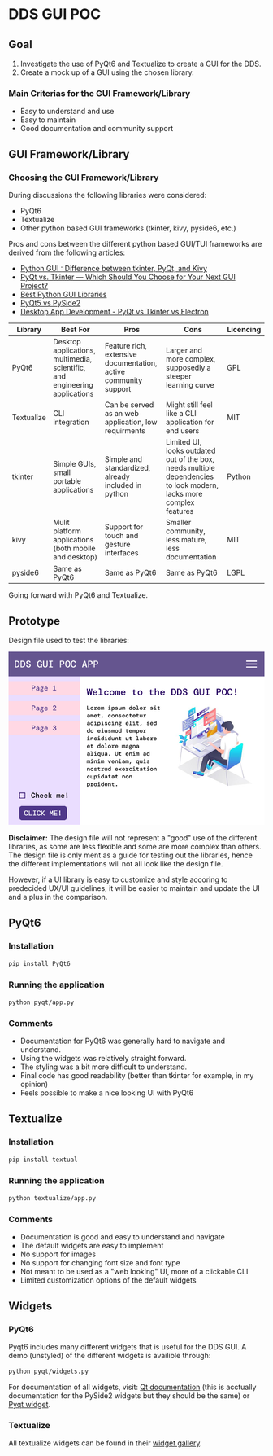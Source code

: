 # DDS GUI POC

## Goal

1. Investigate the use of PyQt6 and Textualize to create a GUI for the DDS.
2. Create a mock up of a GUI using the chosen library.

### Main Criterias for the GUI Framework/Library

- Easy to understand and use 
- Easy to maintain 
- Good documentation and community support

## GUI Framework/Library

### Choosing the GUI Framework/Library

During discussions the following libraries were considered:

- PyQt6
- Textualize
- Other python based GUI frameworks (tkinter, kivy, pyside6, etc.)
<!--- Web development frameworks (Electron, Tauri, Flutter, etc.)-->    

Pros and cons between the different python based GUI/TUI frameworks are derived from the following articles:

- [Python GUI : Difference between tkinter, PyQt, and Kivy](https://medium.com/@qasim.coder/python-gui-smackdown-unleashing-the-power-of-tkinter-pyqt-and-kivy-e7b05d0e862)
- [PyQt vs. Tkinter — Which Should You Choose for Your Next GUI Project?](https://www.pythonguis.com/faq/pyqt-vs-tkinter/)
- [Best Python GUI Libraries](https://www.bairesdev.com/blog/best-python-gui-libraries/)
- [PyQt5 vs PySide2](https://www.pythonguis.com/faq/pyqt5-vs-pyside2/)
- [Desktop App Development - PyQt vs Tkinter vs Electron](https://apfirebolt.hashnode.dev/desktop-app-development-pyqt-vs-tkinter-vs-electron)


| Library | Best For | Pros | Cons | Licencing |
|---------|------|------|------|------|
| PyQt6 | Desktop applications, multimedia, scientific, and engineering applications | Feature rich, extensive documentation, active community support | Larger and  more complex, supposedly a steeper learning curve | GPL   
| Textualize | CLI integration | Can be served as an web application, low requirments | Might still feel like a CLI application for end users | MIT
| tkinter | Simple GUIs, small portable applications | Simple and standardized, already included in python | Limited UI, looks outdated out of the box, needs multiple dependencies to look modern, lacks more complex features | Python
| kivy | Mulit platform applications (both mobile and desktop) | Support for touch and gesture interfaces| Smaller community, less mature, less documentation | MIT
| pyside6 | Same as PyQt6 | Same as PyQt6 | Same as PyQt6 | LGPL

Going forward with PyQt6 and Textualize.

## Prototype 

Design file used to test the libraries:

![Image](./assets/App.png)

**Disclaimer:** The design file will not represent a "good" use of the different libraries, as some are less flexible and some are more complex than others. The design file is only ment as a guide for testing out the libraries, hence the different implementations will not all look like the design file.

However, if a UI library is easy to customize and style accoring to predecided UX/UI guidelines, it will be easier to maintain and update the UI and a plus in the comparison.

## PyQt6

### Installation

```bash
pip install PyQt6
``` 

### Running the application

```bash
python pyqt/app.py
```

### Comments
- Documentation for PyQt6 was generally hard to navigate and understand.
- Using the widgets was relatively straight forward.
- The styling was a bit more difficult to understand.
- Final code has good readability (better than tkinter for example, in my opinion)
- Feels possible to make a nice looking UI with PyQt6


## Textualize

### Installation

```bash
pip install textual
```

### Running the application

```bash
python textualize/app.py
```
### Comments
- Documentation is good and easy to understand and navigate
- The default widgets are easy to implement
- No support for images
- No support for changing font size and font type
- Not meant to be used as a "web looking" UI, more of a clickable CLI
- Limited customization options of the default widgets


## Widgets

### PyQt6

Pyqt6 includes many different widgets that is useful for the DDS GUI. A demo (unstyled) of the different widgets is availible through:

``` bash
python pyqt/widgets.py
```

For documentation of all widgets, visit: [Qt documentation](https://doc.qt.io/qtforpython-5/PySide2/QtWidgets/index.html#module-PySide2.QtWidgets) (this is acctually documentation for the PySide2 widgets but they should be the same) or [Pyqt widget](https://www.tutorialspoint.com/pyqt/pyqt_basic_widgets.htm).


### Textualize 
 
 All textualize widgets can be found in their [widget gallery](https://textual.textualize.io/widget_gallery/).

